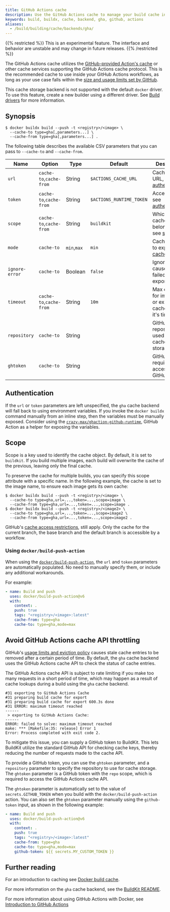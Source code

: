 ```yaml
---
title: GitHub Actions cache
description: Use the GitHub Actions cache to manage your build cache in CI
keywords: build, buildx, cache, backend, gha, github, actions
aliases:
  - /build/building/cache/backends/gha/
---
```


{{% restricted %}}
This is an experimental feature. The interface and behavior are unstable and
may change in future releases.
{{% /restricted %}}

The GitHub Actions cache utilizes the
[GitHub-provided Action's cache](https://github.com/actions/cache) or other
cache services supporting the GitHub Actions cache protocol. This is the
recommended cache to use inside your GitHub Actions workflows, as long as your
use case falls within the
[size and usage limits set by GitHub](https://docs.github.com/en/actions/using-workflows/caching-dependencies-to-speed-up-workflows#usage-limits-and-eviction-policy).

This cache storage backend is not supported with the default `docker` driver.
To use this feature, create a new builder using a different driver. See
[Build drivers](../../builders/drivers/index.md) for more information.

## Synopsis

```console
$ docker buildx build --push -t <registry>/<image> \
  --cache-to type=gha[,parameters...] \
  --cache-from type=gha[,parameters...] .
```

The following table describes the available CSV parameters that you can pass to
`--cache-to` and `--cache-from`.

| Name           | Option                  | Type        | Default                  | Description                                                          |
| -------------- | ----------------------- | ----------- | ------------------------ | -------------------------------------------------------------------- |
| `url`          | `cache-to`,`cache-from` | String      | `$ACTIONS_CACHE_URL`     | Cache server URL, see [authentication][1].                           |
| `token`        | `cache-to`,`cache-from` | String      | `$ACTIONS_RUNTIME_TOKEN` | Access token, see [authentication][1].                               |
| `scope`        | `cache-to`,`cache-from` | String      | `buildkit`               | Which scope cache object belongs to, see [scope][2]                  |
| `mode`         | `cache-to`              | `min`,`max` | `min`                    | Cache layers to export, see [cache mode][3].                         |
| `ignore-error` | `cache-to`              | Boolean     | `false`                  | Ignore errors caused by failed cache exports.                        |
| `timeout`      | `cache-to`,`cache-from` | String      | `10m`                    | Max duration for importing or exporting cache before it's timed out. |
| `repository`   | `cache-to`              | String      |                          | GitHub repository used for cache storage.                            |
| `ghtoken`      | `cache-to`              | String      |                          | GitHub token required for accessing the GitHub API.                  |

[1]: #authentication
[2]: #scope
[3]: #cache-mode

## Authentication

If the `url` or `token` parameters are left unspecified, the `gha` cache backend
will fall back to using environment variables. If you invoke the `docker buildx`
command manually from an inline step, then the variables must be manually
exposed. Consider using the
[`crazy-max/ghaction-github-runtime`](https://github.com/crazy-max/ghaction-github-runtime),
GitHub Action as a helper for exposing the variables.

## Scope

Scope is a key used to identify the cache object. By default, it is set to
`buildkit`. If you build multiple images, each build will overwrite the cache
of the previous, leaving only the final cache.

To preserve the cache for multiple builds, you can specify this scope attribute
with a specific name. In the following example, the cache is set to the image
name, to ensure each image gets its own cache:

```console
$ docker buildx build --push -t <registry>/<image> \
  --cache-to type=gha,url=...,token=...,scope=image \
  --cache-from type=gha,url=...,token=...,scope=image .
$ docker buildx build --push -t <registry>/<image2> \
  --cache-to type=gha,url=...,token=...,scope=image2 \
  --cache-from type=gha,url=...,token=...,scope=image2 .
```

GitHub's [cache access restrictions](https://docs.github.com/en/actions/advanced-guides/caching-dependencies-to-speed-up-workflows#restrictions-for-accessing-a-cache),
still apply. Only the cache for the current branch, the base branch and the
default branch is accessible by a workflow.

### Using `docker/build-push-action`

When using the
[`docker/build-push-action`](https://github.com/docker/build-push-action), the
`url` and `token` parameters are automatically populated. No need to manually
specify them, or include any additional workarounds.

For example:

```yaml
- name: Build and push
  uses: docker/build-push-action@v6
  with:
    context: .
    push: true
    tags: "<registry>/<image>:latest"
    cache-from: type=gha
    cache-to: type=gha,mode=max
```

## Avoid GitHub Actions cache API throttling

GitHub's [usage limits and eviction policy](https://docs.github.com/en/actions/using-workflows/caching-dependencies-to-speed-up-workflows#usage-limits-and-eviction-policy)
causes stale cache entries to be removed after a certain period of time. By
default, the `gha` cache backend uses the GitHub Actions cache API to check the
status of cache entries.

The GitHub Actions cache API is subject to rate limiting if you make too many
requests in a short period of time, which may happen as a result of cache
lookups during a build using the `gha` cache backend.

```text
#31 exporting to GitHub Actions Cache
#31 preparing build cache for export
#31 preparing build cache for export 600.3s done
#31 ERROR: maximum timeout reached
------
 > exporting to GitHub Actions Cache:
------
ERROR: failed to solve: maximum timeout reached
make: *** [Makefile:35: release] Error 1
Error: Process completed with exit code 2.
```

To mitigate this issue, you can supply a GitHub token to BuildKit. This lets
BuildKit utilize the standard GitHub API for checking cache keys, thereby
reducing the number of requests made to the cache API.

To provide a GitHub token, you can use the `ghtoken` parameter, and a
`repository` parameter to specify the repository to use for cache storage. The
`ghtoken` parameter is a GitHub token with the `repo` scope, which is required
to access the GitHub Actions cache API.

The `ghtoken` parameter is automatically set to the value of
`secrets.GITHUB_TOKEN` when you build with the `docker/build-push-action`
action. You can also set the `ghtoken` parameter manually using the
`github-token` input, as shown in the following example:

```yaml
- name: Build and push
  uses: docker/build-push-action@v6
  with:
    context: .
    push: true
    tags: "<registry>/<image>:latest"
    cache-from: type=gha
    cache-to: type=gha,mode=max
    github-token: ${{ secrets.MY_CUSTOM_TOKEN }}
```

## Further reading

For an introduction to caching see [Docker build cache](../index.md).

For more information on the `gha` cache backend, see the
[BuildKit README](https://github.com/moby/buildkit#github-actions-cache-experimental).

For more information about using GitHub Actions with Docker, see
[Introduction to GitHub Actions](../../ci/github-actions/index.md)
